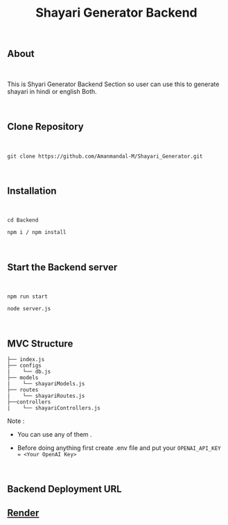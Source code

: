 <h1 align="center">Shayari Generator Backend</h1>

<br>

## About

<br>

This is Shyari Generator Backend Section so user can use this to generate shayari in hindi or english Both.

<br>

## Clone Repository

<br>

```
git clone https://github.com/Amanmandal-M/Shayari_Generator.git
```

<br>

## Installation

<br>

```
cd Backend

npm i / npm install
```

<br>

## Start the Backend server

<br>

```
npm run start

node server.js
```

<br>

##  MVC Structure

```
├── index.js
├── configs
|    └── db.js
├── models
|    └── shayariModels.js
├── routes
|    └── shayariRoutes.js
├──controllers
|    └── shayariControllers.js
```

Note : 

- You can use any of them .

- Before doing anything first create .env file and put your `OPENAI_API_KEY = <Your OpenAI Key>`

<br>

## Backend Deployment URL

<h2>
    <strong>
        <a href="https://shayari-generator-backend.onrender.com">Render</a>
    </strong>
</h2>